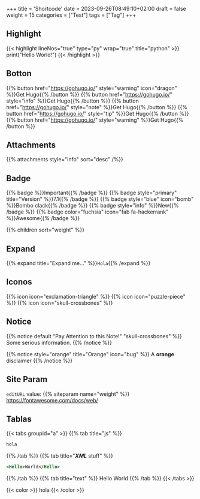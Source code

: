+++
title = 'Shortcode'
date = 2023-09-26T08:49:10+02:00
draft = false
weight = 15
categories = ["Test"]
tags = ["Tag"]
+++

## Highlight

{{< highlight lineNos="true" type="py" wrap="true" title="python" >}}
print("Hello World!")
{{< /highlight >}}

## Botton
{{% button href="https://gohugo.io/" style="warning" icon="dragon" %}}Get Hugo{{% /button %}}
{{% button href="https://gohugo.io/" style="info" %}}Get Hugo{{% /button %}}
{{% button href="https://gohugo.io/" style="note" %}}Get Hugo{{% /button %}}
{{% button href="https://gohugo.io/" style="tip" %}}Get Hugo{{% /button %}}
{{% button href="https://gohugo.io/" style="warning" %}}Get Hugo{{% /button %}}

## Attachments
{{% attachments style="info" sort="desc" /%}}

## Badge
{{% badge %}}Important{{% /badge %}}
{{% badge style="primary" title="Version" %}}7.1{{% /badge %}}
{{% badge style="blue" icon="bomb" %}}Bombo clack{{% /badge %}}
{{% badge style="info" %}}New{{% /badge %}}
{{% badge color="fuchsia" icon="fab fa-hackerrank" %}}Awesome{{% /badge %}}

{{% children sort="weight" %}}

## Expand
{{% expand title="Expand me..." %}}```Hola```{{% /expand %}}

## Iconos
{{% icon icon="exclamation-triangle" %}}
{{% icon icon="puzzle-piece" %}}
{{% icon icon="skull-crossbones" %}}

## Notice

{{% notice default "Pay Attention to this Note!" "skull-crossbones" %}}
Some serious information.
{{% /notice %}}

{{% notice style="orange" title="Orange" icon="bug" %}}
A **orange** disclaimer
{{% /notice %}}

## Site Param

`editURL` value: {{% siteparam name="weight" %}} https://fontawesome.com/docs/web/

## Tablas
{{< tabs groupid="a" >}}
{{% tab title="js" %}}
```js
hola
```
{{% /tab %}}
{{% tab title="_**XML**_ stuff" %}}
```xml
<Hello>World</Hello>
```
{{% /tab %}}
{{% tab title="text" %}}
    Hello World
{{% /tab %}}
{{< /tabs >}}

{{< color >}} hola {{< /color >}} 